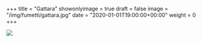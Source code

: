 +++
title = "Gattara"
showonlyimage = true
draft = false
image = "/img/fumetti/gattara.jpg"
date = "2020-01-01T19:00:00+00:00"
weight = 0
+++

<!--more-->
![](/img/fumetti/gattara.jpg)

